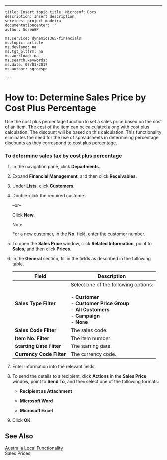 ---
    title: Insert topic title| Microsoft Docs
    description: Insert description
    services: project-madeira
    documentationcenter: ''
    author: SorenGP

    ms.service: dynamics365-financials
    ms.topic: article
    ms.devlang: na
    ms.tgt_pltfrm: na
    ms.workload: na
    ms.search.keywords:
    ms.date: 07/01/2017
    ms.author: sgroespe

    ---
# How to: Determine Sales Price by Cost Plus Percentage
Use the cost plus percentage function to set a sales price based on the cost of an item. The cost of the item can be calculated along with cost plus calculation. The discount will be based on this calculation. This functionality eliminates the need for the use of spreadsheets in determining percentage discounts as they correspond to cost plus percentage.  
  
### To determine sales tax by cost plus percentage  
  
1.  In the navigation pane, click **Departments**.  
  
2.  Expand **Financial Management**, and then click **Receivables**.  
  
3.  Under **Lists**, click **Customers**.  
  
4.  Double-click the required customer.  
  
     –or–  
  
     Click **New**.  
  
    > [!NOTE]  
    >  For a new customer, in the **No.** field, enter the customer number.  
  
5.  To open the **Sales Price** window, click **Related Information**, point to **Sales**, and then click **Prices**.  
  
6.  In the **General** section, fill in the fields as described in the following table.  
  
    |Field|Description|  
    |-----------|-----------------|  
    |**Sales Type Filter**|Select one of the following options:<br /><br /> -   **Customer**<br />-   **Customer Price Group**<br />-   **All Customers**<br />-   **Campaign**<br />-   **None**|  
    |**Sales Code Filter**|The sales code.|  
    |**Item No. Filter**|The item number.|  
    |**Starting Date Filter**|The starting date.|  
    |**Currency Code Filter**|The currency code.|  
  
7.  Enter information into the relevant fields.  
  
8.  To send the details to a recipient, click **Actions** in the **Sales Price** window, point to **Send To**, and then select one of the following formats:  
  
    -   **Recipient as Attachment**  
  
    -   **Microsoft Word**  
  
    -   **Microsoft Excel**  
  
9. Click **OK**.  
  
## See Also  
 [Australia Local Functionality](../../LocalFunctionalityForMicrosoftDynamicsNav2016/Australia/australia-local-functionality.md)   
 Sales Prices